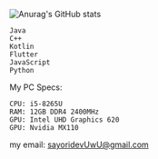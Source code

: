 ![Anurag's GitHub stats](https://github-readme-stats.vercel.app/api?username=sayoridev&show_icons=true&theme=tokyonight)

```
Java
C++
Kotlin
Flutter
JavaScript
Python
```

My PC Specs:

```
CPU: i5-8265U
RAM: 12GB DDR4 2400MHz
GPU: Intel UHD Graphics 620
GPU: Nvidia MX110
```
my email: sayoridevUwU@gmail.com
